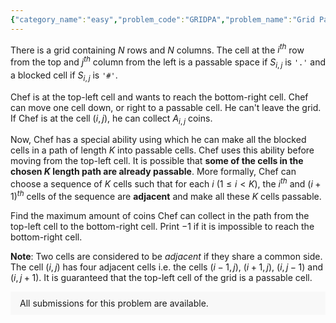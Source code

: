 ```yaml
---
{"category_name":"easy","problem_code":"GRIDPA","problem_name":"Grid Path","problemComponents":{"constraints":"- $1 \\leq T \\leq 4 \\cdot 10^3$\n- $2 \\leq N \\leq 150$\n- $0 \\leq K \\leq 2 \\cdot N - 2$\n- $1 \\leq A_{i,j} \\leq 10^5$\n- $S_{i,j}$ is either `\u0027.\u0027`  or `\u0027#\u0027`.\n- It is guaranteed that the top-left cell of the grid is a passable cell.\n- Sum $N^2$ over all testcases does not exceed $3 \\cdot 10^5$.\n","constraintsState":true,"subtasks":"","subtasksState":false,"inputFormat":"The first line of the input contains a single integer $T$ denoting the number of test cases. The description of $T$ test cases follows.\n- The first line of each test case contains two space-separated integers $N, K$.\n- $N$  lines follow. The $i^{th}$ of these lines contains a string $S_i$ of length $N$. The $j^{th}$ character of $S_i$ is `\u0027.\u0027` if the cell $(i, j)$ is passable, or `\u0027#\u0027` if it is a blocked cell. \n- Next $N$ lines follow. The $i^{th}$ of these lines contains $N$ space-separated integers  $A_{i,j}$, denoting the number of coins in the cell $(i, j)$.","inputFormatState":true,"outputFormat":"For each test case, print a single line containing one integer - the maximum amount of coin Chef can collect in the path or $-1$ if it is impossible to reach the bottom-right cell.","outputFormatState":true,"sampleTestCases":{"0":{"id":1,"input":"3\n2 1\n.#\n#.\n1 2\n3 4\n3 3\n.#.\n#.#\n..#\n1 1 1\n1 1 1\n1 1 1\n5 4 \n.....\n#####\n.....\n#####\n.....\n2 3 4 1 5\n1 7 15 12 2\n2 5 10 8 3\n9 9 9 9 9\n1 2 3 4 5\n","output":"8\n-1\n62\n","explanation":"**Test case $1$:** Chef breaks the blocked cell $(2, 1)$ and choose the path -\n$\\;(1, 1) \\rightarrow (2, 1) \\rightarrow (2,2)$. Total coins collected in the path is $1 + 3 + 4 = 8$.\n\n**Test case $2$:** There is no way to choose a path of length $3$ such that after breaking the blocked cells in the path, it is possible to reach the bottom-right cell.\n\n**Test case $3$:** Chef chooses the path of consisting of cells $(2, 3),$ $(2, 4)$, $(3, 4)$, $(4, 4)$ and break the blocked cells in this path. Then Chef chooses the path - $(1, 1) \\rightarrow (1, 2) \\rightarrow (1,3) \\rightarrow (2, 3) \\rightarrow (2, 4) \\rightarrow (3, 4) \\rightarrow (4, 4) \\rightarrow (5, 4)$ $\\;\\rightarrow (5, 5)$. Total coins collected in the path is $2 + 3 + 4$ $\\;+ 15 + 12 + 8$ $\\;+ 9 + 4 + 5  = 62$.","isDeleted":false}}},"video_editorial_url":"https://youtu.be/6QIeLiRuODY","languages_supported":{"0":"CPP14","1":"C","2":"JAVA","3":"PYTH 3.6","4":"CPP17","5":"PYTH","6":"PYP3","7":"CS2","8":"ADA","9":"PYPY","10":"TEXT","11":"PAS fpc","12":"NODEJS","13":"RUBY","14":"PHP","15":"GO","16":"HASK","17":"TCL","18":"PERL","19":"SCALA","20":"LUA","21":"kotlin","22":"BASH","23":"JS","24":"LISP sbcl","25":"rust","26":"PAS gpc","27":"BF","28":"CLOJ","29":"R","30":"D","31":"CAML","32":"FORT","33":"ASM","34":"swift","35":"FS","36":"WSPC","37":"LISP clisp","38":"SQL","39":"SCM guile","40":"PERL6","41":"ERL","42":"CLPS","43":"ICK","44":"NICE","45":"PRLG","46":"ICON","47":"COB","48":"SCM chicken","49":"PIKE","50":"SCM qobi","51":"ST","52":"SQLQ","53":"NEM"},"max_timelimit":1,"source_sizelimit":50000,"problem_author":"soumyadeep_21","problem_tester":"","date_added":"25-08-2021","tags":{"0":"dynamic","1":"dynamic","2":"easy","3":"easy","4":"soumyadeep_21","5":"start10","6":"start10"},"problem_difficulty_level":"Unavailable","best_tag":"Dynamic Programming","editorial_url":"https://discuss.codechef.com/problems/GRIDPA","time":{"view_start_date":1630243800,"submit_start_date":1630243800,"visible_start_date":1630243800,"end_date":1735669800},"is_direct_submittable":false,"problemDiscussURL":"https://discuss.codechef.com/search?q=GRIDPA","is_proctored":false,"visitedContests":{},"layout":"problem"}
---
```

There is a grid containing $N$ rows and $N$ columns. The cell at the $i^{th}$ row from the top and $j^{th}$ column from the left is a passable space if $S_{i,j}$ is `'.'` and a blocked cell if $S_{i,j}$ is `'#'`. 

Chef is at the top-left cell and wants to reach the bottom-right cell. Chef can move one cell down, or right to a passable cell. He can't leave the grid. If Chef is at the cell $(i,j)$, he can collect $A_{i,j}$ coins. 

Now, Chef has a special ability using which he can make all the blocked cells in a path of length $K$ into passable cells. Chef uses this ability before moving from the top-left cell. It is possible that **some of the cells in the chosen $K$ length path are already passable**. More formally, Chef can choose a sequence of $K$ cells such that for each $i$ $(1 \leq i \lt K)$, the $i^{th}$ and $(i+1)^{th}$ cells of the sequence are **adjacent** and make all these $K$ cells passable.

Find the maximum amount of coins Chef can collect in the path from the top-left cell to the bottom-right cell. Print $-1$ if it is impossible to reach the bottom-right cell.


**Note**: Two cells are considered to be *adjacent* if they share a common side. The cell $(i, j)$ has four adjacent cells i.e. the cells $(i - 1, j)$, $(i + 1, j)$, $(i, j - 1)$ and $(i, j + 1)$. It is guaranteed that the top-left cell of the grid is a passable cell.
<aside style='background: #f8f8f8;padding: 10px 15px;'><div>All submissions for this problem are available.</div></aside>